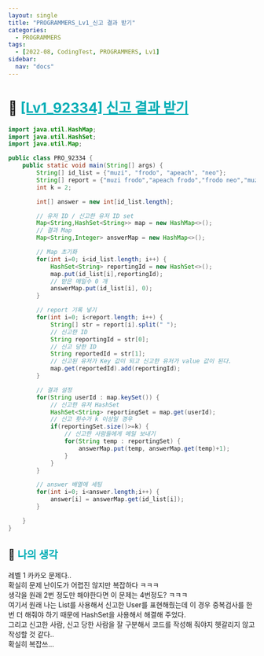 ```yaml
---
layout: single
title: "PROGRAMMERS_Lv1_신고 결과 받기"
categories:
  - PROGRAMMERS
tags:
  - [2022-08, CodingTest, PROGRAMMERS, Lv1]
sidebar:
  nav: "docs"
---
```


# 📁 <b><a style="color:#00adb5" href="https://programmers.co.kr/learn/courses/30/lessons/92334" target=_blank>[Lv1_92334] 신고 결과 받기</a></b>

```java
import java.util.HashMap;
import java.util.HashSet;
import java.util.Map;

public class PRO_92334 {
	public static void main(String[] args) {
		String[] id_list = {"muzi", "frodo", "apeach", "neo"};
		String[] report = {"muzi frodo","apeach frodo","frodo neo","muzi neo","apeach muzi"};
		int k = 2;

		int[] answer = new int[id_list.length];

		// 유저 ID / 신고한 유저 ID set
		Map<String,HashSet<String>> map = new HashMap<>();
		// 결과 Map
		Map<String,Integer> answerMap = new HashMap<>();

		// Map 초기화
		for(int i=0; i<id_list.length; i++) {
			HashSet<String> reportingId = new HashSet<>();
			map.put(id_list[i],reportingId);
			// 받은 메일수 0 개
			answerMap.put(id_list[i], 0);
		}

		// report 기록 넣기
		for(int i=0; i<report.length; i++) {
			String[] str = report[i].split(" ");
			// 신고한 ID
			String reportingId = str[0];
			// 신고 당한 ID
			String reportedId = str[1];
			// 신고된 유저가 Key 값이 되고 신고한 유저가 value 값이 된다.
			map.get(reportedId).add(reportingId);
		}

		// 결과 설정
		for(String userId : map.keySet()) {
			// 신고한 유저 HashSet
			HashSet<String> reportingSet = map.get(userId);
			// 신고 횟수가 k 이상일 경우
			if(reportingSet.size()>=k) {
				// 신고한 사람들에게 메일 보내기
				for(String temp : reportingSet) {
					answerMap.put(temp, answerMap.get(temp)+1);
				}
			}
		}

		// answer 배열에 세팅
		for(int i=0; i<answer.length;i++) {
			answer[i] = answerMap.get(id_list[i]);
		}

	}
}
```

## 🤔 <b><a style="color:#00adb5">나의 생각</a></b>

레벨 1 카카오 문제다..<br>
확실히 문제 난이도가 어렵진 않지만 복잡하다 ㅋㅋㅋ<br>
생각을 원래 2번 정도만 해야한다면 이 문제는 4번정도? ㅋㅋㅋ<br>
여기서 원래 나는 List를 사용해서 신고한 User를 표현해줬는데 이 경우 중복검사를 한 번 더 해줘야 하기 때문에 HashSet을 사용해서 해결해 주었다.<br>
그리고 신고한 사람, 신고 당한 사람을 잘 구분해서 코드를 작성해 줘야지 헷갈리지 않고 작성할 것 같다..<br>
확실히 복잡쓰...
